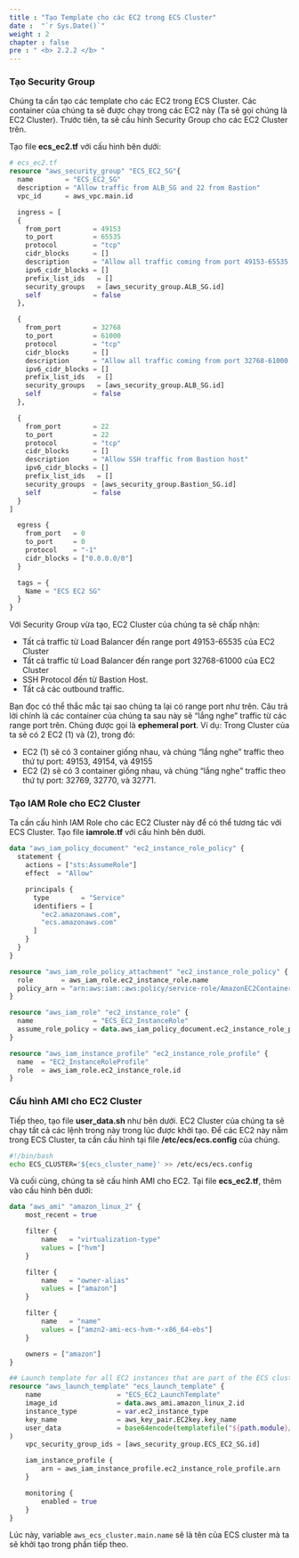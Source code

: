 ```yaml
---
title : "Tạo Template cho các EC2 trong ECS Cluster"
date :  "`r Sys.Date()`" 
weight : 2 
chapter : false
pre : " <b> 2.2.2 </b> "
---
```


### Tạo Security Group
Chúng ta cần tạo các template cho các EC2 trong ECS Cluster. Các container của chúng ta sẽ được chạy trong các EC2 này (Ta sẽ gọi chúng là EC2 Cluster). Trước tiên, ta sẽ cấu hình Security Group cho các EC2 Cluster trên.

Tạo file **ecs_ec2.tf** với cấu hình bên dưới:

```tf
# ecs_ec2.tf
resource "aws_security_group" "ECS_EC2_SG"{
  name        = "ECS_EC2_SG"
  description = "Allow traffic from ALB_SG and 22 from Bastion"
  vpc_id      = aws_vpc.main.id

  ingress = [
  {
    from_port        = 49153
    to_port          = 65535
    protocol         = "tcp"
    cidr_blocks      = []
    description      = "Allow all traffic coming from port 49153-65535 from ALB"
    ipv6_cidr_blocks = []
    prefix_list_ids   = []
    security_groups   = [aws_security_group.ALB_SG.id]
    self             = false
  },

  {
    from_port        = 32768
    to_port          = 61000
    protocol         = "tcp"
    cidr_blocks      = []
    description      = "Allow all traffic coming from port 32768-61000 from ALB"
    ipv6_cidr_blocks = []
    prefix_list_ids   = []
    security_groups   = [aws_security_group.ALB_SG.id]
    self             = false
  },

  {
    from_port        = 22
    to_port          = 22
    protocol         = "tcp"
    cidr_blocks      = []
    description      = "Allow SSH traffic from Bastion host"
    ipv6_cidr_blocks = []
    prefix_list_ids   = []
    security_groups  = [aws_security_group.Bastion_SG.id]
    self             = false
  }
]

  egress {
    from_port   = 0
    to_port     = 0
    protocol    = "-1"
    cidr_blocks = ["0.0.0.0/0"]
  }

  tags = {
    Name = "ECS EC2 SG"
  }
}
```

Với Security Group vừa tạo, EC2 Cluster của chúng ta sẽ chấp nhận:

- Tất cả traffic từ Load Balancer đến range port 49153-65535 của EC2 Cluster
- Tất cả traffic từ Load Balancer đến range port 32768-61000 của EC2 Cluster
- SSH Protocol đến từ Bastion Host.
- Tất cả các outbound traffic.

Bạn đọc có thể thắc mắc tại sao chúng ta lại có range port như trên. Câu trả lời chính là các container của chúng ta sau này sẽ “lắng nghe” traffic từ các range port trên. Chúng được gọi là **ephemeral port**. Ví dụ: Trong Cluster của ta sẽ có 2 EC2 (1) và (2), trong đó:

- EC2 (1) sẽ có 3 container giống nhau, và chúng “lắng nghe” traffic theo thứ tự port: 49153, 49154, và 49155
- EC2 (2) sẽ có 3 container giống nhau, và chúng “lắng nghe” traffic theo thứ tự port: 32769,  32770, và 32771.

### Tạo IAM Role cho EC2 Cluster

Ta cần cấu hình IAM Role cho các EC2 Cluster này để có thể tương tác với ECS Cluster. Tạo file **iamrole.tf** với cấu hình bên dưới.

```tf
data "aws_iam_policy_document" "ec2_instance_role_policy" {
  statement {
    actions = ["sts:AssumeRole"]
    effect  = "Allow"

    principals {
      type        = "Service"
      identifiers = [
        "ec2.amazonaws.com",
        "ecs.amazonaws.com"
      ]
    }
  }
}

resource "aws_iam_role_policy_attachment" "ec2_instance_role_policy" {
  role       = aws_iam_role.ec2_instance_role.name
  policy_arn = "arn:aws:iam::aws:policy/service-role/AmazonEC2ContainerServiceforEC2Role"
}

resource "aws_iam_role" "ec2_instance_role" {
  name               = "ECS_EC2_InstanceRole"
  assume_role_policy = data.aws_iam_policy_document.ec2_instance_role_policy.json
}

resource "aws_iam_instance_profile" "ec2_instance_role_profile" {
  name  = "EC2_InstanceRoleProfile"
  role  = aws_iam_role.ec2_instance_role.id
}
```


### Cấu hình AMI cho EC2 Cluster
Tiếp theo, tạo file **user_data.sh** như bên dưới. EC2 Cluster của chúng ta sẽ chạy tất cả các lệnh trong này trong lúc được khởi tạo. Để các EC2 này nằm trong ECS Cluster, ta cần cấu hình tại file **/etc/ecs/ecs.config** của chúng.

```sh
#!/bin/bash
echo ECS_CLUSTER='${ecs_cluster_name}' >> /etc/ecs/ecs.config
```

Và cuối cùng, chúng ta sẽ cấu hình AMI cho EC2. Tại file **ecs_ec2.tf**, thêm vào cấu hình bên dưới:

```tf
data "aws_ami" "amazon_linux_2" {
    most_recent = true

    filter {
        name   = "virtualization-type"
        values = ["hvm"]
    }

    filter {
        name   = "owner-alias"
        values = ["amazon"]
    }

    filter {
        name   = "name"
        values = ["amzn2-ami-ecs-hvm-*-x86_64-ebs"]
    }

    owners = ["amazon"]
}

## Launch template for all EC2 instances that are part of the ECS cluster
resource "aws_launch_template" "ecs_launch_template" {
    name                   = "ECS_EC2_LaunchTemplate"
    image_id               = data.aws_ami.amazon_linux_2.id
    instance_type          = var.ec2_instance_type
    key_name               = aws_key_pair.EC2key.key_name
    user_data              = base64encode(templatefile("${path.module}/user_data.sh", {ecs_cluster_name = aws_ecs_cluster.main.name})
)
    vpc_security_group_ids = [aws_security_group.ECS_EC2_SG.id]

    iam_instance_profile {
        arn = aws_iam_instance_profile.ec2_instance_role_profile.arn
    }

    monitoring {
        enabled = true
    }
}
```

Lúc này, variable `aws_ecs_cluster.main.name` sẽ là tên của ECS cluster mà ta sẽ khởi tạo trong phần tiếp theo. 
